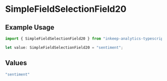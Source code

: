 # SimpleFieldSelectionField20

## Example Usage

```typescript
import { SimpleFieldSelectionField20 } from "inkeep-analytics-typescript/models/components";

let value: SimpleFieldSelectionField20 = "sentiment";
```

## Values

```typescript
"sentiment"
```
